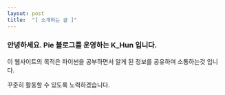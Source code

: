 ```yaml
---
layout: post
title:  "[ 소개하는 글 ]"
---
```

### 안녕하세요. Pie 블로그를 운영하는 K_Hun 입니다.

이 웹사이트의 목적은 파이썬을 공부하면서 알게 된 정보를 공유하며 소통하는것 입니다.

꾸준히 활동할 수 있도록 노력하겠습니다.


